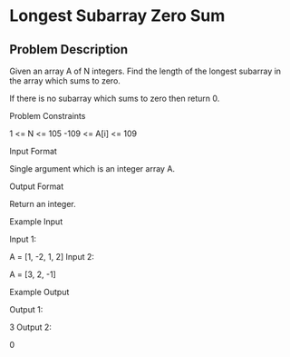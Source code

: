 # Longest Subarray Zero Sum

## Problem Description

Given an array A of N integers.
Find the length of the longest subarray in the array which sums to zero.

If there is no subarray which sums to zero then return 0.



Problem Constraints

1 <= N <= 105
-109 <= A[i] <= 109


Input Format

Single argument which is an integer array A.


Output Format

Return an integer.


Example Input

Input 1:

A = [1, -2, 1, 2]
Input 2:

A = [3, 2, -1]


Example Output

Output 1:

3
Output 2:

0